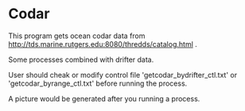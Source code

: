 Codar
=====

This program gets ocean codar data from http://tds.marine.rutgers.edu:8080/thredds/catalog.html . 

Some processes combined with drifter data.

User should cheak or modify control file 'getcodar_bydrifter_ctl.txt' or 'getcodar_byrange_ctl.txt' before 
running the process.

A picture would be generated after you running a process.

